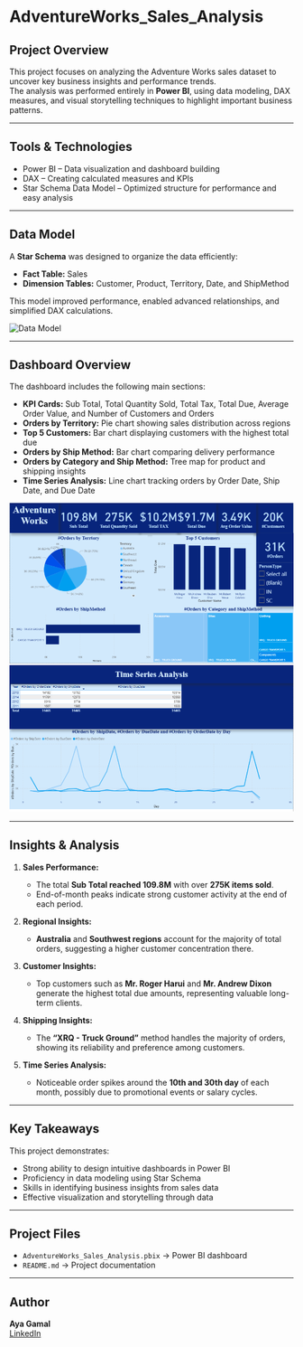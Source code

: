 # AdventureWorks_Sales_Analysis
## Project Overview
This project focuses on analyzing the Adventure Works sales dataset to uncover key business insights and performance trends.  
The analysis was performed entirely in **Power BI**, using data modeling, DAX measures, and visual storytelling techniques to highlight important business patterns.

---

## Tools & Technologies
- Power BI – Data visualization and dashboard building
- DAX – Creating calculated measures and KPIs
- Star Schema Data Model – Optimized structure for performance and easy analysis

---

## Data Model
A **Star Schema** was designed to organize the data efficiently:
- **Fact Table:** Sales
- **Dimension Tables:** Customer, Product, Territory, Date, and ShipMethod

This model improved performance, enabled advanced relationships, and simplified DAX calculations.

![Data Model](images/star_schema.png)

---

## Dashboard Overview
The dashboard includes the following main sections:
- **KPI Cards:** Sub Total, Total Quantity Sold, Total Tax, Total Due, Average Order Value, and Number of Customers and Orders  
- **Orders by Territory:** Pie chart showing sales distribution across regions  
- **Top 5 Customers:** Bar chart displaying customers with the highest total due  
- **Orders by Ship Method:** Bar chart comparing delivery performance  
- **Orders by Category and Ship Method:** Tree map for product and shipping insights  
- **Time Series Analysis:** Line chart tracking orders by Order Date, Ship Date, and Due Date

![Dashboard Screenshot 1](images/AdvWorksProject1.png)
![Dashboard Screenshot 2](images/AdvWorksProject2.png)

---

## Insights & Analysis

1. **Sales Performance:**
   - The total **Sub Total reached 109.8M** with over **275K items sold**.
   - End-of-month peaks indicate strong customer activity at the end of each period.

2. **Regional Insights:**
   - **Australia** and **Southwest regions** account for the majority of total orders, suggesting a higher customer concentration there.

3. **Customer Insights:**
   - Top customers such as **Mr. Roger Harui** and **Mr. Andrew Dixon** generate the highest total due amounts, representing valuable long-term clients.

4. **Shipping Insights:**
   - The **“XRQ - Truck Ground”** method handles the majority of orders, showing its reliability and preference among customers.

5. **Time Series Analysis:**
   - Noticeable order spikes around the **10th and 30th day** of each month, possibly due to promotional events or salary cycles.

---

## Key Takeaways
This project demonstrates:
- Strong ability to design intuitive dashboards in Power BI
- Proficiency in data modeling using Star Schema
- Skills in identifying business insights from sales data
- Effective visualization and storytelling through data

---

## Project Files
- `AdventureWorks_Sales_Analysis.pbix` → Power BI dashboard  
- `README.md` → Project documentation

---

## Author
**Aya Gamal**  
 [LinkedIn](linkedin.com/in/aya-gamal-senara)
